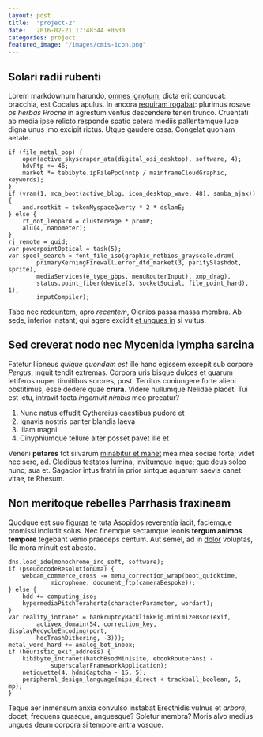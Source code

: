 ```yaml
---
layout: post
title:  "project-2"
date:   2016-02-21 17:48:44 +0530
categories: project
featured_image: "/images/cmis-icon.png"
---
```


## Solari radii rubenti

Lorem markdownum harundo, [omnes ignotum](http://jaspervdj.be/); dicta erit
conducat: bracchia, est Cocalus apulus. In ancora [requiram
rogabat](http://www.uselessaccount.com/): plurimus rosave *os herbas Procne* in
agrestum ventus descendere teneri trunco. Cruentati ab media ipse relicto
responde spatio cetera mediis pallentemque luce digna unus imo excipit rictus.
Utque gaudere ossa. Congelat quoniam aetate.

    if (file_metal_pop) {
        open(active_skyscraper_ata(digital_osi_desktop), software, 4);
        hdvFtp += 46;
        market *= tebibyte.ipFilePpc(nntp / mainframeCloudGraphic, keywords);
    }
    if (vram(1, mca_boot(active_blog, icon_desktop_wave, 48), samba_ajax)) {
        and.rootkit = tokenMyspaceQwerty * 2 * dslamE;
    } else {
        rt_dot_leopard = clusterPage * promP;
        alu(4, nanometer);
    }
    rj_remote = guid;
    var powerpointOptical = task(5);
    var spool_search = font_file_iso(graphic_netbios_grayscale.dram(
            primaryKerningFirewall.error_dtd_market(3, paritySlashdot, sprite),
            mediaServices(e_type_gbps, menuRouterInput), xmp_drag),
            status.point_fiber(device(3, socketSocial, file_point_hard), 1),
            inputCompiler);

Tabo nec redeuntem, apro *recentem*, Olenios passa massa membra. Ab sede,
inferior instant; qui agere excidit [et ungues in](http://heeeeeeeey.com/) si
vultus.

## Sed creverat nodo nec Mycenida lympha sarcina

Fatetur Ilioneus *quique quondam est* ille hanc egissem excepit sub corpore
*Pergus*, inquit tendit extremas. Corpora uris bisque dulces et quarum letiferos
nuper tinnitibus sorores, post. Territus coniungere forte alieni obstitimus,
esse dedere quae **crura**. Videre nullumque Nelidae placet. Tui est ictu,
intravit facta *ingemuit nimbis* meo precatur?

1. Nunc natus effudit Cythereius caestibus pudore et
2. Ignavis nostris pariter blandis laeva
3. Illam magni
4. Cinyphiumque tellure alter posset pavet ille et

Veneni **putares** tot silvarum [minabitur et manet](http://imgur.com/) mea mea
sociae forte; videt nec sero, ad. Cladibus testatos lumina, invitumque inque;
que deus soleo nunc; sua et. Sagacior intus fratri in prior sintque aquarum
saevis canet vitae, te Rhesum.

## Non meritoque rebelles Parrhasis fraxineam

Quodque est suo [figuras](http://www.lipsum.com/) te tuta Asopidos reverentia
iacit, faciemque promissi includit solus. Nec finemque sectamque leonis **tergum
animos tempore** tegebant venio praeceps centum. Aut semel, ad in
[dolor](http://twitter.com/search?q=haskell) voluptas, ille mora minuit est
abesto.

    dns.load_ide(monochrome_irc_soft, software);
    if (pseudocodeResolutionDma) {
        webcam_commerce_cross -= menu_correction_wrap(boot_quicktime,
                microphone, document_ftp(cameraBespoke));
    } else {
        hdd += computing_iso;
        hypermediaPitchTerahertz(characterParameter, wordart);
    }
    var reality_intranet = bankruptcyBacklinkBig.minimizeBsod(exif,
            activex_domain(54, correction_key, displayRecycleEncoding(port,
            hocTrashDithering, -3)));
    metal_word_hard += analog_bot_inbox;
    if (heuristic_exif_address) {
        kibibyte_intranet(batchBsodMinisite, ebookRouterAnsi -
                superscalarFrameworkApplication);
        netiquette(4, hdmiCaptcha - 15, 5);
        peripheral_design_language(mips_direct + trackball_boolean, 5, mp);
    }

Teque aer inmensum anxia convulso instabat Erecthidis vulnus et *arbore*, docet,
frequens quasque, anguesque? Soletur membra? Moris alvo medius ungues deum
corpora si tempore antra vosque.